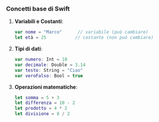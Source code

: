 ### Concetti base di Swift

1. **Variabili e Costanti**:
   ```swift
   var nome = "Marco"      // variabile (può cambiare)
   let età = 25           // costante (non può cambiare)
   ```

2. **Tipi di dati**:
   ```swift
   var numero: Int = 10
   var decimale: Double = 3.14
   var testo: String = "Ciao"
   var veroFalso: Bool = true
   ```

3. **Operazioni matematiche**:
   ```swift
   let somma = 5 + 3
   let differenza = 10 - 2
   let prodotto = 4 * 2
   let divisione = 8 / 2
   ```